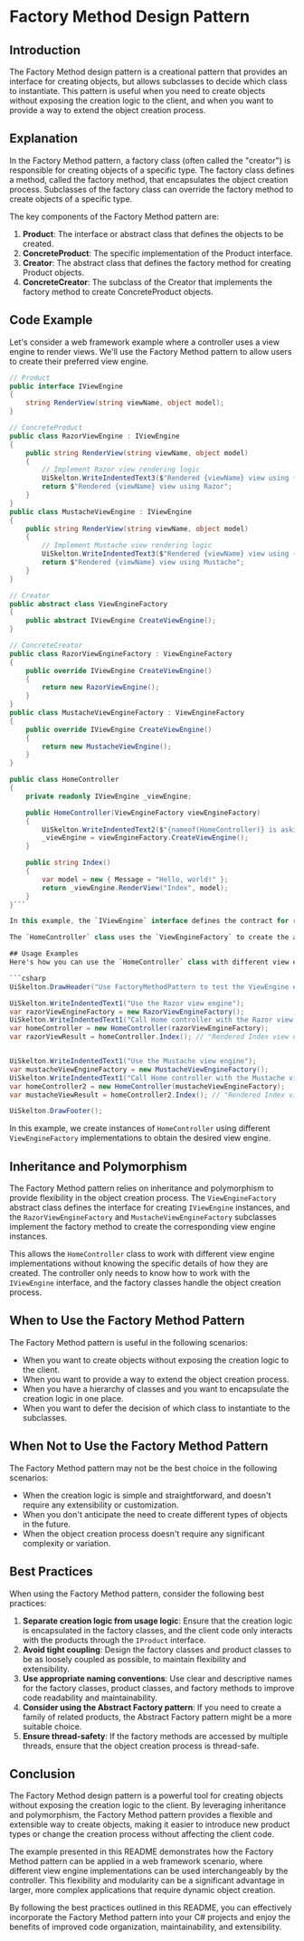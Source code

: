 # Factory Method Design Pattern

## Introduction
The Factory Method design pattern is a creational pattern that provides an interface for creating objects, but allows subclasses to decide which class to instantiate. This pattern is useful when you need to create objects without exposing the creation logic to the client, and when you want to provide a way to extend the object creation process.

## Explanation
In the Factory Method pattern, a factory class (often called the "creator") is responsible for creating objects of a specific type. The factory class defines a method, called the factory method, that encapsulates the object creation process. Subclasses of the factory class can override the factory method to create objects of a specific type.

The key components of the Factory Method pattern are:

1. **Product**: The interface or abstract class that defines the objects to be created.
2. **ConcreteProduct**: The specific implementation of the Product interface.
3. **Creator**: The abstract class that defines the factory method for creating Product objects.
4. **ConcreteCreator**: The subclass of the Creator that implements the factory method to create ConcreteProduct objects.

## Code Example
Let's consider a web framework example where a controller uses a view engine to render views. We'll use the Factory Method pattern to allow users to create their preferred view engine.

```csharp
// Product
public interface IViewEngine
{
    string RenderView(string viewName, object model);
}

// ConcreteProduct
public class RazorViewEngine : IViewEngine
{
    public string RenderView(string viewName, object model)
    {
        // Implement Razor view rendering logic
        UiSkelton.WriteIndentedText3($"Rendered {viewName} view using {nameof(RazorViewEngine)}");
        return $"Rendered {viewName} view using Razor";
    }
}
public class MustacheViewEngine : IViewEngine
{
    public string RenderView(string viewName, object model)
    {
        // Implement Mustache view rendering logic
        UiSkelton.WriteIndentedText3($"Rendered {viewName} view using {nameof(MustacheViewEngine)}");
        return $"Rendered {viewName} view using Mustache";
    }
}

// Creator
public abstract class ViewEngineFactory
{
    public abstract IViewEngine CreateViewEngine();
}

// ConcreteCreator
public class RazorViewEngineFactory : ViewEngineFactory
{
    public override IViewEngine CreateViewEngine()
    {
        return new RazorViewEngine();
    }
}
public class MustacheViewEngineFactory : ViewEngineFactory
{
    public override IViewEngine CreateViewEngine()
    {
        return new MustacheViewEngine();
    }
}

public class HomeController
{
    private readonly IViewEngine _viewEngine;

    public HomeController(ViewEngineFactory viewEngineFactory)
    {
        UiSkelton.WriteIndentedText2($"{nameof(HomeController)} is asking the view engine factory to create the view engine instance.");
        _viewEngine = viewEngineFactory.CreateViewEngine();
    }

    public string Index()
    {
        var model = new { Message = "Hello, world!" };
        return _viewEngine.RenderView("Index", model);
    }
}```

In this example, the `IViewEngine` interface defines the contract for rendering views, and the `RazorViewEngine` and `MustacheViewEngine` classes implement the specific view rendering logic. The `ViewEngineFactory` abstract class defines the factory method for creating `IViewEngine` instances, and the `RazorViewEngineFactory` and `MustacheViewEngineFactory` classes implement the factory method to create the corresponding view engine instances.

The `HomeController` class uses the `ViewEngineFactory` to create the appropriate `IViewEngine` instance, which it then uses to render the view.

## Usage Examples
Here's how you can use the `HomeController` class with different view engine factories:

```csharp
UiSkelton.DrawHeader("Use FactoryMethodPattern to test the ViewEngine example.");

UiSkelton.WriteIndentedText1("Use the Razor view engine");
var razorViewEngineFactory = new RazorViewEngineFactory();
UiSkelton.WriteIndentedText1("Call Home controller with the Razor view engine");
var homeController = new HomeController(razorViewEngineFactory);
var razorViewResult = homeController.Index(); // "Rendered Index view using Razor"


UiSkelton.WriteIndentedText1("Use the Mustache view engine");
var mustacheViewEngineFactory = new MustacheViewEngineFactory();
UiSkelton.WriteIndentedText1("Call Home controller with the Mustache view engine");
var homeController2 = new HomeController(mustacheViewEngineFactory);
var mustacheViewResult = homeController2.Index(); // "Rendered Index view using Mustache"

UiSkelton.DrawFooter();
```

In this example, we create instances of `HomeController` using different `ViewEngineFactory` implementations to obtain the desired view engine.

## Inheritance and Polymorphism
The Factory Method pattern relies on inheritance and polymorphism to provide flexibility in the object creation process. The `ViewEngineFactory` abstract class defines the interface for creating `IViewEngine` instances, and the `RazorViewEngineFactory` and `MustacheViewEngineFactory` subclasses implement the factory method to create the corresponding view engine instances.

This allows the `HomeController` class to work with different view engine implementations without knowing the specific details of how they are created. The controller only needs to know how to work with the `IViewEngine` interface, and the factory classes handle the object creation process.

## When to Use the Factory Method Pattern
The Factory Method pattern is useful in the following scenarios:

- When you want to create objects without exposing the creation logic to the client.
- When you want to provide a way to extend the object creation process.
- When you have a hierarchy of classes and you want to encapsulate the creation logic in one place.
- When you want to defer the decision of which class to instantiate to the subclasses.

## When Not to Use the Factory Method Pattern
The Factory Method pattern may not be the best choice in the following scenarios:

- When the creation logic is simple and straightforward, and doesn't require any extensibility or customization.
- When you don't anticipate the need to create different types of objects in the future.
- When the object creation process doesn't require any significant complexity or variation.

## Best Practices
When using the Factory Method pattern, consider the following best practices:

1. **Separate creation logic from usage logic**: Ensure that the creation logic is encapsulated in the factory classes, and the client code only interacts with the products through the `IProduct` interface.
2. **Avoid tight coupling**: Design the factory classes and product classes to be as loosely coupled as possible, to maintain flexibility and extensibility.
3. **Use appropriate naming conventions**: Use clear and descriptive names for the factory classes, product classes, and factory methods to improve code readability and maintainability.
4. **Consider using the Abstract Factory pattern**: If you need to create a family of related products, the Abstract Factory pattern might be a more suitable choice.
5. **Ensure thread-safety**: If the factory methods are accessed by multiple threads, ensure that the object creation process is thread-safe.

## Conclusion
The Factory Method design pattern is a powerful tool for creating objects without exposing the creation logic to the client. By leveraging inheritance and polymorphism, the Factory Method pattern provides a flexible and extensible way to create objects, making it easier to introduce new product types or change the creation process without affecting the client code.

The example presented in this README demonstrates how the Factory Method pattern can be applied in a web framework scenario, where different view engine implementations can be used interchangeably by the controller. This flexibility and modularity can be a significant advantage in larger, more complex applications that require dynamic object creation.

By following the best practices outlined in this README, you can effectively incorporate the Factory Method pattern into your C# projects and enjoy the benefits of improved code organization, maintainability, and extensibility.